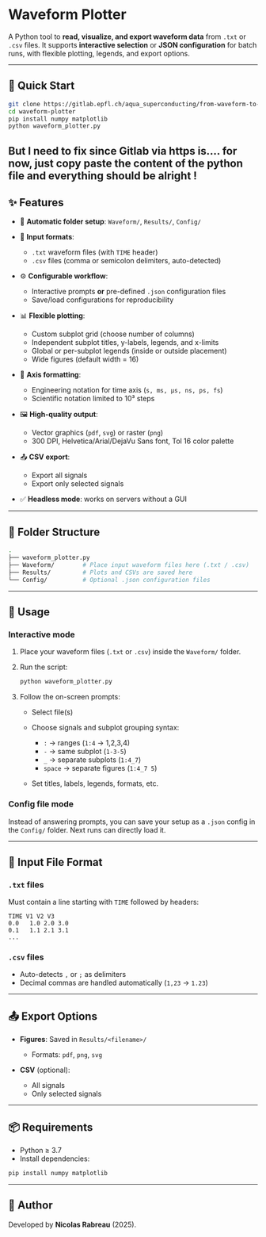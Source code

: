 # Waveform Plotter

A Python tool to **read, visualize, and export waveform data** from `.txt` or `.csv` files.
It supports **interactive selection** or **JSON configuration** for batch runs, with flexible plotting, legends, and export options.

---

## 🚀 Quick Start

```bash
git clone https://gitlab.epfl.ch/aqua_superconducting/from-waveform-to-python
cd waveform-plotter
pip install numpy matplotlib
python waveform_plotter.py
```

But I need to fix since Gitlab via https is.... for now, just copy paste the content of the python file and everything should be alright !
---

## ✨ Features

* 📂 **Automatic folder setup**: `Waveform/`, `Results/`, `Config/`
* 📑 **Input formats**:

  * `.txt` waveform files (with `TIME` header)
  * `.csv` files (comma or semicolon delimiters, auto-detected)
* ⚙️ **Configurable workflow**:

  * Interactive prompts **or** pre-defined `.json` configuration files
  * Save/load configurations for reproducibility
* 📊 **Flexible plotting**:

  * Custom subplot grid (choose number of columns)
  * Independent subplot titles, y-labels, legends, and x-limits
  * Global or per-subplot legends (inside or outside placement)
  * Wide figures (default width = 16)
* 🧮 **Axis formatting**:

  * Engineering notation for time axis (`s, ms, µs, ns, ps, fs`)
  * Scientific notation limited to 10³ steps
* 🖼 **High-quality output**:

  * Vector graphics (`pdf`, `svg`) or raster (`png`)
  * 300 DPI, Helvetica/Arial/DejaVu Sans font, Tol 16 color palette
* 📤 **CSV export**:

  * Export all signals
  * Export only selected signals
* ✅ **Headless mode**: works on servers without a GUI

---

## 📂 Folder Structure

```bash
.
├── waveform_plotter.py
├── Waveform/        # Place input waveform files here (.txt / .csv)
├── Results/         # Plots and CSVs are saved here
└── Config/          # Optional .json configuration files
```

---

## 🚀 Usage

### Interactive mode

1. Place your waveform files (`.txt` or `.csv`) inside the `Waveform/` folder.

2. Run the script:

   ```bash
   python waveform_plotter.py
   ```

3. Follow the on-screen prompts:

   * Select file(s)
   * Choose signals and subplot grouping syntax:

     * `:` → ranges (`1:4` → 1,2,3,4)
     * `-` → same subplot (`1-3-5`)
     * `_` → separate subplots (`1:4_7`)
     * `space` → separate figures (`1:4_7 5`)
   * Set titles, labels, legends, formats, etc.

### Config file mode

Instead of answering prompts, you can save your setup as a `.json` config in the `Config/` folder.
Next runs can directly load it.

---

## 📑 Input File Format

### `.txt` files

Must contain a line starting with `TIME` followed by headers:

```
TIME V1 V2 V3
0.0   1.0 2.0 3.0
0.1   1.1 2.1 3.1
...
```

### `.csv` files

* Auto-detects `,` or `;` as delimiters
* Decimal commas are handled automatically (`1,23` → `1.23`)

---

## 📤 Export Options

* **Figures**: Saved in `Results/<filename>/`

  * Formats: `pdf`, `png`, `svg`
* **CSV** (optional):

  * All signals
  * Only selected signals

---

## 📦 Requirements

* Python ≥ 3.7
* Install dependencies:

```bash
pip install numpy matplotlib
```

---

## 👤 Author

Developed by **Nicolas Rabreau** (2025).
